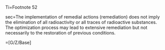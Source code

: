 Ti=Footnote 52

sec=The implementation of remedial actions (remediation) does not imply the elimination of all radioactivity or all traces of radioactive substances. The optimization process may lead to extensive remediation but not necessarily to the restoration of previous conditions.

=[G/Z/Base]
